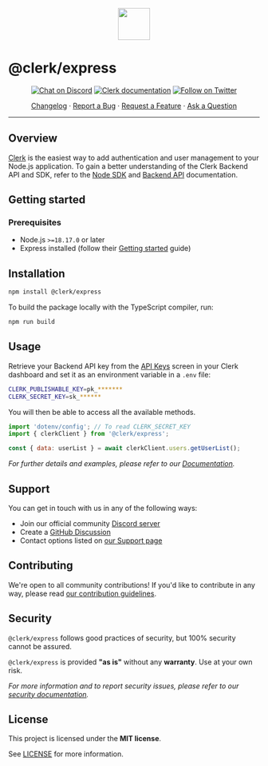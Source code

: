 <p align="center">
  <a href="https://clerk.com?utm_source=github&utm_medium=express" target="_blank" rel="noopener noreferrer">
    <picture>
      <source media="(prefers-color-scheme: dark)" srcset="https://images.clerk.com/static/logo-dark-mode-400x400.png">
      <img src="https://images.clerk.com/static/logo-light-mode-400x400.png" height="64">
    </picture>
  </a>
  <br />
</p>

# @clerk/express

<div align="center">

[![Chat on Discord](https://img.shields.io/discord/856971667393609759.svg?logo=discord)](https://clerk.com/discord)
[![Clerk documentation](https://img.shields.io/badge/documentation-clerk-green.svg)](https://clerk.com/docs?utm_source=github&utm_medium=express)
[![Follow on Twitter](https://img.shields.io/twitter/follow/ClerkDev?style=social)](https://twitter.com/intent/follow?screen_name=ClerkDev)

[Changelog](https://github.com/clerk/javascript/blob/main/packages/sdk-node/CHANGELOG.md)
·
[Report a Bug](https://github.com/clerk/javascript/issues/new?assignees=&labels=needs-triage&projects=&template=BUG_REPORT.yml)
·
[Request a Feature](https://github.com/clerk/javascript/issues/new?assignees=&labels=feature-request&projects=&template=FEATURE_REQUEST.yml)
·
[Ask a Question](https://github.com/clerk/javascript/discussions)

</div>

---

## Overview

<!-- TODO(express): Update express/getting-started link or create page -->

[Clerk](https://clerk.com?utm_source=github&utm_medium=express) is the easiest way to add authentication and user management to your Node.js application. To gain a better understanding of the Clerk Backend API and SDK, refer to
the <a href="https://clerk.com/docs/reference/express/getting-started?utm_source=github&utm_medium=express" target="_blank">Node SDK</a> and <a href="https://clerk.com/docs/reference/backend-api" target="_blank">Backend API</a> documentation.

## Getting started

### Prerequisites

- Node.js `>=18.17.0` or later
- Express installed (follow their [Getting started](https://expressjs.com/en/starter/installing.html) guide)

## Installation

```sh
npm install @clerk/express
```

To build the package locally with the TypeScript compiler, run:

```sh
npm run build
```

## Usage

Retrieve your Backend API key from the [API Keys](https://dashboard.clerk.com/last-active?path=api-keys) screen in your Clerk dashboard and set it as an environment variable in a `.env` file:

```sh
CLERK_PUBLISHABLE_KEY=pk_*******
CLERK_SECRET_KEY=sk_******
```

You will then be able to access all the available methods.

```js
import 'dotenv/config'; // To read CLERK_SECRET_KEY
import { clerkClient } from '@clerk/express';

const { data: userList } = await clerkClient.users.getUserList();
```

<!-- TODO(express): Update documentation link or create page -->

_For further details and examples, please refer to our [Documentation](https://clerk.com/docs/reference/express/getting-started?utm_source=github&utm_medium=express)._

## Support

You can get in touch with us in any of the following ways:

- Join our official community [Discord server](https://clerk.com/discord)
- Create a [GitHub Discussion](https://github.com/clerk/javascript/discussions)
- Contact options listed on [our Support page](https://clerk.com/support?utm_source=github&utm_medium=express)

## Contributing

We're open to all community contributions! If you'd like to contribute in any way, please read [our contribution guidelines](https://github.com/clerk/javascript/blob/main/docs/CONTRIBUTING.md).

## Security

`@clerk/express` follows good practices of security, but 100% security cannot be assured.

`@clerk/express` is provided **"as is"** without any **warranty**. Use at your own risk.

_For more information and to report security issues, please refer to our [security documentation](https://github.com/clerk/javascript/blob/main/docs/SECURITY.md)._

## License

This project is licensed under the **MIT license**.

See [LICENSE](https://github.com/clerk/javascript/blob/main/packages/express/LICENSE) for more information.

